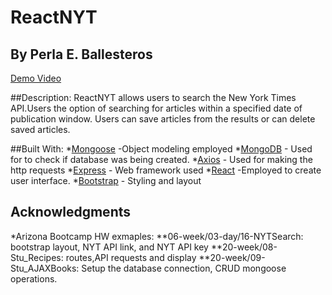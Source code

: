 # ReactNYT
## By Perla E. Ballesteros

[Demo Video](https://www.youtube.com/edit?o=U&video_id=ztJSL-2XkA4)

##Description:
ReactNYT allows users to search the New York Times API.Users the option of searching for articles within a specified date of publication window. Users can save articles from the results or can delete saved articles. 

##Built With:
*[Mongoose](http://mongoosejs.com/) -Object modeling employed
*[MongoDB](https://www.mongodb.com/_ga=2.6865776.35695775.1522686702-455317015.1520566780) - Used for to check if database was being created.
*[Axios](https://www.npmjs.com/package/axios) - Used for making the http requests
*[Express](http://expressjs.com/) - Web framework used
*[React](https://reactjs.org/) -Employed to create user interface.
*[Bootstrap](http://getbootstrap.com/) - Styling and layout

## Acknowledgments
*Arizona Bootcamp HW exmaples:
    **06-week/03-day/16-NYTSearch: bootstrap layout, NYT API link, and NYT API key
    **20-week/08-Stu_Recipes: routes,API requests and display
    **20-week/09-Stu_AJAXBooks: Setup the database connection, CRUD mongoose operations.

